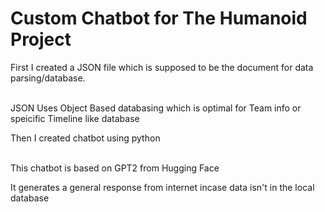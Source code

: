 # Custom Chatbot for The Humanoid Project

First I created a JSON file which is supposed to be the document for data parsing/database.

<br>JSON Uses Object Based databasing which is optimal for Team info or speicific Timeline like database

Then I created chatbot using python 

<br>This chatbot is based on GPT2 from Hugging Face

It generates a general response from internet incase data isn't in the local database


